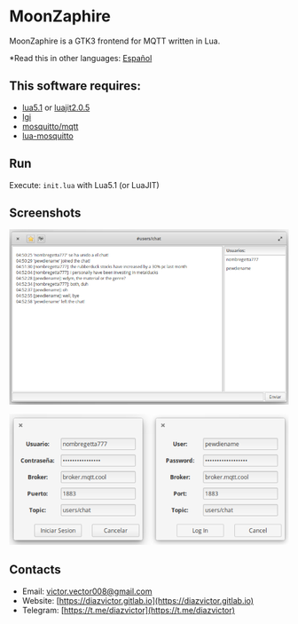 # MoonZaphire
MoonZaphire is a GTK3 frontend for MQTT written in Lua.

*Read this in other languages: [Español](README.ES.md) 

## This software requires:
* [lua5.1](https://www.lua.org/download.html) or [luajit2.0.5](https://luajit.org/)
* [lgi](https://github.com/pavouk/lgi)
* [mosquitto/mqtt](http://mqtt.org/)
* [lua-mosquitto](https://github.com/flukso/lua-mosquitto/)

## Run
Execute: `init.lua` with Lua5.1 (or LuaJIT)

## Screenshots
![Screenshot](screenshot/chat.png "Chat")

![Screenshot](screenshot/login.png "Login")

## Contacts
- Email: [victor.vector008@gmail.com](mailto:victor.vector008@gmail.com)
- Website: [https://diazvictor.gitlab.io](https://diazvictor.gitlab.io)
- Telegram: [https://t.me/diazvictor](https://t.me/diazvictor)
